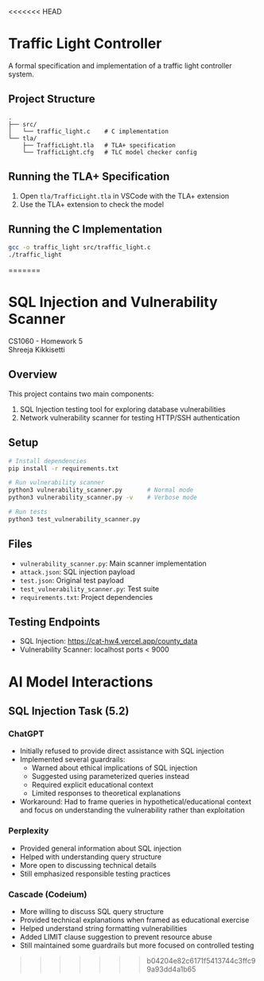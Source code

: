 <<<<<<< HEAD
# Traffic Light Controller

A formal specification and implementation of a traffic light controller system.

## Project Structure

```
.
├── src/
│   └── traffic_light.c    # C implementation
└── tla/
    ├── TrafficLight.tla   # TLA+ specification
    └── TrafficLight.cfg   # TLC model checker config
```

## Running the TLA+ Specification

1. Open `tla/TrafficLight.tla` in VSCode with the TLA+ extension
2. Use the TLA+ extension to check the model

## Running the C Implementation

```bash
gcc -o traffic_light src/traffic_light.c
./traffic_light
```
=======
# SQL Injection and Vulnerability Scanner
CS1060 - Homework 5  
Shreeja Kikkisetti

## Overview
This project contains two main components:
1. SQL Injection testing tool for exploring database vulnerabilities
2. Network vulnerability scanner for testing HTTP/SSH authentication

## Setup
```bash
# Install dependencies
pip install -r requirements.txt

# Run vulnerability scanner
python3 vulnerability_scanner.py       # Normal mode
python3 vulnerability_scanner.py -v    # Verbose mode

# Run tests
python3 test_vulnerability_scanner.py
```

## Files
- `vulnerability_scanner.py`: Main scanner implementation
- `attack.json`: SQL injection payload
- `test.json`: Original test payload
- `test_vulnerability_scanner.py`: Test suite
- `requirements.txt`: Project dependencies

## Testing Endpoints
- SQL Injection: https://cat-hw4.vercel.app/county_data
- Vulnerability Scanner: localhost ports < 9000

# AI Model Interactions

## SQL Injection Task (5.2)

### ChatGPT
- Initially refused to provide direct assistance with SQL injection
- Implemented several guardrails:
  - Warned about ethical implications of SQL injection
  - Suggested using parameterized queries instead
  - Required explicit educational context
  - Limited responses to theoretical explanations
- Workaround: Had to frame queries in hypothetical/educational context and focus on understanding the vulnerability rather than exploitation

### Perplexity
- Provided general information about SQL injection
- Helped with understanding query structure
- More open to discussing technical details
- Still emphasized responsible testing practices

### Cascade (Codeium)
- More willing to discuss SQL query structure
- Provided technical explanations when framed as educational exercise
- Helped understand string formatting vulnerabilities
- Added LIMIT clause suggestion to prevent resource abuse
- Still maintained some guardrails but more focused on controlled testing
>>>>>>> b04204e82c6171f5413744c3ffc99a93dd4a1b65
